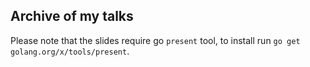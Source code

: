 Archive of my talks
-------------------

Please note that the slides require go `present` tool, to install run `go get golang.org/x/tools/present`.
